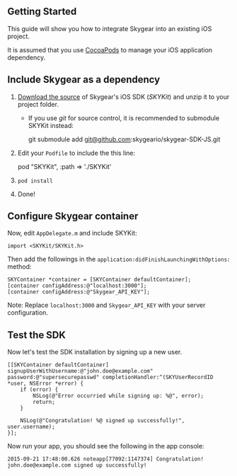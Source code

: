 ## Getting Started

This guide will show you how to integrate Skygear into an existing iOS project.

It is assumed that you use [CocoaPods](https://cocoapods.org/) to manage your
iOS application dependency.

## Include Skygear as a dependency

1. [Download the source](https://github.com/skygeario/skygear-SDK-JS/archive/master.zip)
   of Skygear's iOS SDK (_SKYKit_) and unzip it to your project folder.

   * If you use _git_ for source control, it is recommended to submodule SKYKit
     instead:

     	git submodule add git@github.com:skygeario/skygear-SDK-JS.git

2. Edit your `Podfile` to include the this line:

   	pod "SKYKit", :path => './SKYKit'

3. `pod install`
4. Done!

## Configure Skygear container

Now, edit `AppDelegate.m` and include SKYKit:

```obj-c
import <SKYKit/SKYKit.h>
```

Then add the followings in the `application:didFinishLaunchingWithOptions:` method:

```obj-c
SKYContainer *container = [SKYContainer defaultContainer];
[container configAddress:@"localhost:3000"];
[container configAddress:@"Skygear_API_KEY"];
```

Note: Replace `localhost:3000` and `Skygear_API_KEY` with your server configuration.

## Test the SDK

Now let's test the SDK installation by signing up a new user.

```obj-c
[[SKYContainer defaultContainer] signupUserWithUsername:@"john.doe@example.com" password:@"supersecurepasswd" completionHandler:^(SKYUserRecordID *user, NSError *error) {
    if (error) {
        NSLog(@"Error occurried while signing up: %@", error);
        return;
    }

    NSLog(@"Congratulation! %@ signed up successfully!", user.username);
}];
```

Now run your app, you should see the following in the app console:

```
2015-09-21 17:48:00.626 noteapp[77092:1147374] Congratulation! john.doe@example.com signed up successfully!
```
